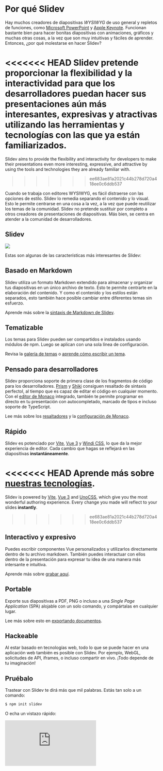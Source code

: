 # Por qué Slidev

Hay muchos creadores de diapositivas *WYSIWYG* de uso general y repletos de funciones, como
[Microsoft PowerPoint](https://www.microsoft.com/en-us/microsoft-365/powerpoint) y [Apple Keynote](https://www.apple.com/keynote/). Funcionan bastante bien para hacer bonitas diapositivas con animaciones, gráficos y muchas otras cosas, a la vez que son muy intuitivas y fáciles de aprender. Entonces, ¿por qué molestarse en hacer Slidev?

<<<<<<< HEAD
Slidev pretende proporcionar la flexibilidad y la interactividad para que los desarrolladores puedan hacer sus presentaciones aún más interesantes, expresivas y atractivas utilizando las herramientas y tecnologías con las que ya están familiarizados. 
=======
Slidev aims to provide the flexibility and interactivity for developers to make their presentations even more interesting, expressive, and attractive by using the tools and technologies they are already familiar with.
>>>>>>> ee683ae81a2021c44b278d720a418ee0c6ddb537

Cuando se trabaja con editores WYSIWYG, es fácil distraerse con las opciones de estilo. Slidev lo remedia separando el contenido y lo visual. Esto le permite centrarse en una cosa a la vez, a la vez que puede reutilizar los temas de la comunidad. Slidev no pretende sustituir por completo a otros creadores de presentaciones de diapositivas. Más bien, se centra en atender a la comunidad de desarrolladores.

## Slidev

![](/screenshots/cover.png)

Estas son algunas de las características más interesantes de Slidev:

## Basado en Markdown

Slidev utiliza un formato Markdown extendido para almacenar y organizar tus diapositivas en un único archivo de texto. Esto te permite centrarte en la elaboración del contenido. Y como el contenido y los estilos están separados, esto también hace posible cambiar entre diferentes temas sin esfuerzo.

Aprende más sobre la [sintaxis de Markdown de Slidev](/guide/syntax).
## Tematizable

Los temas para Slidev pueden ser compartidos e instalados usando módulos de npm. Luego se aplican con una sola línea de configuración.

Revisa la [galería de temas](/themes/gallery) o [aprende cómo escribir un tema](/themes/write-a-theme).

## Pensado para desarrolladores

Slidev proporciona soporte de primera clase de los fragmentos de código para los desarrolladores. [Prism](https://prismjs.com/) y [Shiki](https://github.com/shikijs/shiki) consiguen resaltado de sintaxis perfectol, al tiempo que es capaz de editar el código en cualquier momento. Con el [editor de Monaco](https://microsoft.github.io/monaco-editor/) integrado, también te permite programar en directo en tu presentación con autocompletado, marcado de tipos e incluso soporte de TypeScript.

Lee más sobre los [resaltadores](/custom/highlighters) y la [configuración de Monaco](/custom/config-monaco).

## Rápido

Slidev es potenciado por [Vite](https://vitejs.dev/), [Vue 3](https://v3.vuejs.org/) y [Windi CSS](https://windicss.org/), lo que da la mejor experiencia de editor. Cada cambio que hagas se reflejará en las diapositivas **instantáneamente**.

<<<<<<< HEAD
Aprende más sobre [nuestras tecnologías](/guide/#tech-stack).
=======
Slidev is powered by [Vite](https://vitejs.dev/), [Vue 3](https://v3.vuejs.org/) and [UnoCSS](https://unocss.dev/), which give you the most wonderful authoring experience. Every change you made will reflect to your slides **instantly**.
>>>>>>> ee683ae81a2021c44b278d720a418ee0c6ddb537

## Interactivo y expresivo

Puedes escribir componentes Vue personalizados y utilizarlos directamente dentro de tu archivo markdown. También puedes interactuar con ellos dentro de la presentación para expresar tu idea de una manera más intersante e intuitiva.

Aprende más sobre [grabar aquí](/guide/recording).

## Portable

Exporte sus diapositivas a PDF, PNG o incluso a una _Single Page Application_ (SPA) alojable con un solo comando, y compártalas en cualquier lugar.

Lee más sobre esto en [exportando documentos](/guide/exporting).

## Hackeable

Al estar basado en tecnologías web, todo lo que se puede hacer en una aplicación web también es posible con Slidev. Por ejemplo, WebGL, solicitudes de API, iframes, o incluso compartir en vivo. ¡Todo depende de tu imaginación!

## Pruébalo

Trastear con Slidev te dirá más que mil palabras. Estás tan solo a un comando:

```bash
$ npm init slidev
```

O echa un vistazo rápido:

<iframe class="aspect-16/9 rounded-xl w-full shadow-md border-none" src="https://www.youtube.com/embed/eW7v-2ZKZOU" title="YouTube video player" frameborder="0" allow="accelerometer; autoplay; clipboard-write; encrypted-media; gyroscope; picture-in-picture" allowfullscreen></iframe>
